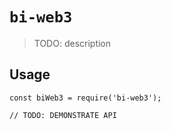 # `bi-web3`

> TODO: description

## Usage

```
const biWeb3 = require('bi-web3');

// TODO: DEMONSTRATE API
```
